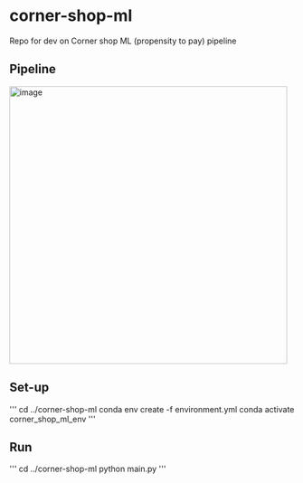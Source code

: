 # corner-shop-ml
Repo for dev on Corner shop ML (propensity to pay) pipeline

## Pipeline
<img width="491" alt="image" src="https://user-images.githubusercontent.com/50050912/204276353-54588782-0473-4cdd-bf1c-73d9e0eb09fc.png">

## Set-up
'''
cd ../corner-shop-ml
conda env create -f environment.yml
conda activate corner_shop_ml_env
'''

## Run
'''
cd ../corner-shop-ml
python main.py
'''

